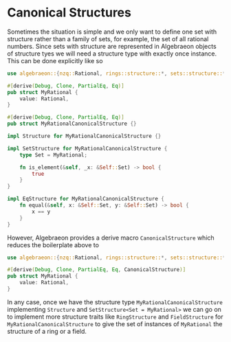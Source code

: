 # Canonical Structures

Sometimes the situation is simple and we only want to define one set with structure rather than a family of sets, for example, the set of all rational numbers. Since sets with structure are represented in Algebraeon objects of structure tyes we will need a structure type with exactly once instance. This can be done explicitly like so

```rust
use algebraeon::{nzq::Rational, rings::structure::*, sets::structure::*};

#[derive(Debug, Clone, PartialEq, Eq)]
pub struct MyRational {
    value: Rational,
}

#[derive(Debug, Clone, PartialEq, Eq)]
pub struct MyRationalCanonicalStructure {}

impl Structure for MyRationalCanonicalStructure {}

impl SetStructure for MyRationalCanonicalStructure {
    type Set = MyRational;

    fn is_element(&self, _x: &Self::Set) -> bool {
        true
    }
}

impl EqStructure for MyRationalCanonicalStructure {
    fn equal(&self, x: &Self::Set, y: &Self::Set) -> bool {
        x == y
    }
}
```

However, Algebraeon provides a derive macro `CanonicalStructure` which reduces the boilerplate above to

```rust
use algebraeon::{nzq::Rational, rings::structure::*, sets::structure::*};

#[derive(Debug, Clone, PartialEq, Eq, CanonicalStructure)]
pub struct MyRational {
    value: Rational,
}
```

In any case, once we have the structure type `MyRationalCanonicalStructure` implementing `Structure` and `SetStructure<Set = MyRational>` we can go on to implement more structure traits like  `RingStructure` and `FieldStructure` for `MyRationalCanonicalStructure` to give the set of instances of `MyRational` the structure of a ring or a field.

<!-- ```
// The CanonicalStructure derive macro defines a new type MyRationalCanonicalStructure with one value and implements `Structure`, `SetStructure` and `EqStructure` for it.
// We can proceed to implement more interesting structures.

impl SemiRingStructure for MyRationalCanonicalStructure {
    fn zero(&self) -> Self::Set {
        MyRational {
            value: Rational::ZERO,
        }
    }

    fn one(&self) -> Self::Set {
        MyRational {
            value: Rational::ONE,
        }
    }

    fn add(&self, a: &Self::Set, b: &Self::Set) -> Self::Set {
        MyRational {
            value: &a.value + &b.value,
        }
    }

    fn mul(&self, a: &Self::Set, b: &Self::Set) -> Self::Set {
        MyRational {
            value: &a.value * &b.value,
        }
    }
}

impl RingStructure for MyRationalCanonicalStructure {
    fn neg(&self, a: &Self::Set) -> Self::Set {
        MyRational { value: -&a.value }
    }
}

// Algebraeon redefines functions defined on `MyRationalCanonicalStructure` to functions defined on `MyRational`, for example `nat_pow`, so that we can use `.nat_pow(..)` on an instance of `MyRational` without going through `MyRationalCanonicalStructure`
use std::str::FromStr;
let a = MyRational {
    value: Rational::from_str("2/3").unwrap(),
};
assert_eq!(
    a.nat_pow(&3u32.into()),
    MyRational {
        value: Rational::from_str("8/27").unwrap()
    }
);
``` -->

<!-- # Sets

# Rings and Fields

# Groups -->